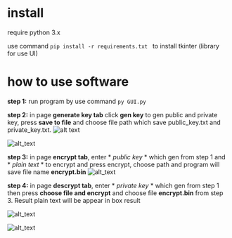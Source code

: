 # install 
require python 3.x

use command ```pip install -r requirements.txt ``` to install tkinter (library for use UI)

# how to use software 
**step 1:** run program by use command ```py GUI.py ```

**step 2:** in page **generate key tab** click **gen key** to gen public and private key, press **save to file** and choose file path which save public_key.txt and private_key.txt.
![alt text](https://firebasestorage.googleapis.com/v0/b/bhx-clone-5db5a.appspot.com/o/mmanm%2F394597799_332673302703420_7913685112284401758_n.png?alt=media&token=0e322ddb-9e6d-4dbb-ac38-5de70b80761a)

![alt_text](https://firebasestorage.googleapis.com/v0/b/bhx-clone-5db5a.appspot.com/o/mmanm%2F399884165_1192565965035146_8076607937555064300_n.png?alt=media&token=66027ad9-f648-452c-915f-f25b26d2ecf4)

**step 3:** in page **encrypt tab**, enter * *public key* * which gen from step 1 and * *plain text* * to encrypt and press encrypt, choose path and program will save file name **encrypt.bin** 
![alt_text](https://firebasestorage.googleapis.com/v0/b/bhx-clone-5db5a.appspot.com/o/mmanm%2F370072779_261437346513357_59266401349956679_n.png?alt=media&token=76324de2-935a-4e8b-97dd-ba29a960ea71)

**step 4:** in page **descrypt tab**, enter * *private key* * which gen from step 1 then press **choose file and encrypt** and choose file **encrypt.bin** from step 3. Result plain text will be appear in box result

![alt_text](https://firebasestorage.googleapis.com/v0/b/bhx-clone-5db5a.appspot.com/o/mmanm%2F399876910_1028695268364563_4787723495348227740_n.png?alt=media&token=5a528ba0-2253-4a8a-8949-581bd7ac8f30)

![alt_text](https://firebasestorage.googleapis.com/v0/b/bhx-clone-5db5a.appspot.com/o/mmanm%2F384573528_701194211979986_2567570020203591573_n.png?alt=media&token=9afb4054-1cb4-4f80-8ff7-27b8c59b6fb8)
